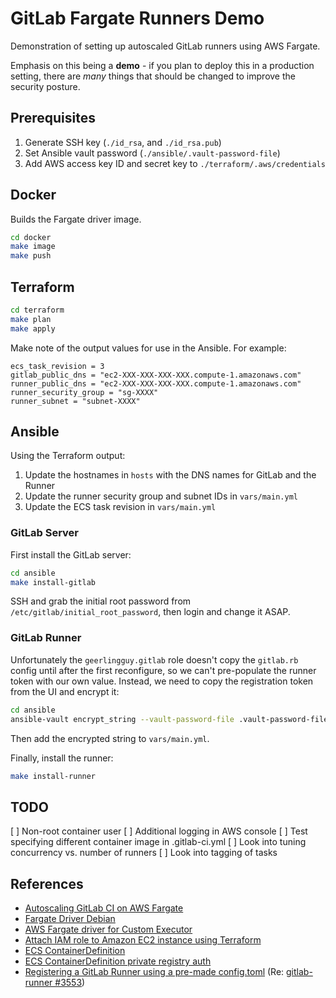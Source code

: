# GitLab Fargate Runners Demo

Demonstration of setting up autoscaled GitLab runners using AWS Fargate.

Emphasis on this being a **demo** - if you plan to deploy this in a production setting, there are *many* things that should be changed to improve the security posture.

## Prerequisites

1. Generate SSH key (`./id_rsa`, and `./id_rsa.pub`)
2. Set Ansible vault password (`./ansible/.vault-password-file`)
3. Add AWS access key ID and secret key to `./terraform/.aws/credentials`

## Docker

Builds the Fargate driver image.

```bash
cd docker
make image
make push
```

## Terraform

```bash
cd terraform
make plan
make apply
```

Make note of the output values for use in the Ansible. For example:

```
ecs_task_revision = 3
gitlab_public_dns = "ec2-XXX-XXX-XXX-XXX.compute-1.amazonaws.com"
runner_public_dns = "ec2-XXX-XXX-XXX-XXX.compute-1.amazonaws.com"
runner_security_group = "sg-XXXX"
runner_subnet = "subnet-XXXX"
```

## Ansible

Using the Terraform output:

1. Update the hostnames in `hosts` with the DNS names for GitLab and the Runner
2. Update the runner security group and subnet IDs in `vars/main.yml`
3. Update the ECS task revision in `vars/main.yml`

### GitLab Server

First install the GitLab server:

```bash
cd ansible
make install-gitlab
```

SSH and grab the initial root password from `/etc/gitlab/initial_root_password`, then login and change it ASAP.

### GitLab Runner

Unfortunately the `geerlingguy.gitlab` role doesn't copy the `gitlab.rb` config until after the first reconfigure, so we can't pre-populate the runner token with our own value. Instead, we need to copy the registration token from the UI and encrypt it:

```bash
cd ansible
ansible-vault encrypt_string --vault-password-file .vault-password-file TOKEN
```

Then add the encrypted string to `vars/main.yml`. 

Finally, install the runner:

```bash
make install-runner
```

## TODO

[ ] Non-root container user
[ ] Additional logging in AWS console
[ ] Test specifying different container image in .gitlab-ci.yml
[ ] Look into tuning concurrency vs. number of runners
[ ] Look into tagging of tasks

## References

- [Autoscaling GitLab CI on AWS Fargate](https://docs.gitlab.com/runner/configuration/runner_autoscale_aws_fargate/#step-1-prepare-a-container-image-for-the-aws-fargate-task)
- [Fargate Driver Debian](https://gitlab.com/tmaczukin-test-projects/fargate-driver-debian/-/blob/master/Dockerfile)
- [AWS Fargate driver for Custom Executor](https://gitlab.com/gitlab-org/ci-cd/custom-executor-drivers/fargate/-/tree/v0.2.0/docs?ref_type=tags#configuration)
- [Attach IAM role to Amazon EC2 instance using Terraform](https://skundunotes.com/2021/11/16/attach-iam-role-to-aws-ec2-instance-using-terraform/)
- [ECS ContainerDefinition](https://docs.aws.amazon.com/AmazonECS/latest/APIReference/API_ContainerDefinition.html)
- [ECS ContainerDefinition private registry auth](https://docs.aws.amazon.com/AmazonECS/latest/developerguide/private-auth.html)
- [Registering a GitLab Runner using a pre-made config.toml](https://stackoverflow.com/a/54665350/3300205) (Re: [gitlab-runner #3553](https://gitlab.com/gitlab-org/gitlab-runner/-/issues/3553#note_108527430))